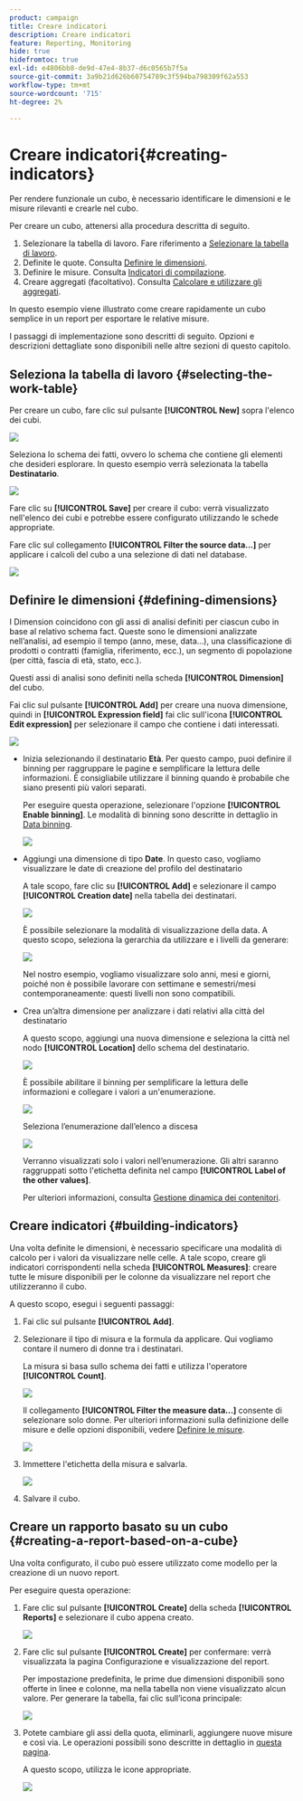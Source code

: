 ```yaml
---
product: campaign
title: Creare indicatori
description: Creare indicatori
feature: Reporting, Monitoring
hide: true
hidefromtoc: true
exl-id: e4806bb8-de9d-47e4-8b37-d6c0565b7f5a
source-git-commit: 3a9b21d626b60754789c3f594ba798309f62a553
workflow-type: tm+mt
source-wordcount: '715'
ht-degree: 2%

---
```


# Creare indicatori{#creating-indicators}



Per rendere funzionale un cubo, è necessario identificare le dimensioni e le misure rilevanti e crearle nel cubo.

Per creare un cubo, attenersi alla procedura descritta di seguito.

1. Selezionare la tabella di lavoro. Fare riferimento a [Selezionare la tabella di lavoro](#selecting-the-work-table).
1. Definite le quote. Consulta [Definire le dimensioni](#defining-dimensions).
1. Definire le misure. Consulta [Indicatori di compilazione](#building-indicators).
1. Creare aggregati (facoltativo). Consulta [Calcolare e utilizzare gli aggregati](../../reporting/using/concepts-and-methodology.md#calculating-and-using-aggregates).

In questo esempio viene illustrato come creare rapidamente un cubo semplice in un report per esportare le relative misure.

I passaggi di implementazione sono descritti di seguito. Opzioni e descrizioni dettagliate sono disponibili nelle altre sezioni di questo capitolo.

## Seleziona la tabella di lavoro {#selecting-the-work-table}

Per creare un cubo, fare clic sul pulsante **[!UICONTROL New]** sopra l&#39;elenco dei cubi.

![](assets/s_advuser_cube_create.png)

Seleziona lo schema dei fatti, ovvero lo schema che contiene gli elementi che desideri esplorare. In questo esempio verrà selezionata la tabella **Destinatario**.

![](assets/s_advuser_cube_wz_02.png)

Fare clic su **[!UICONTROL Save]** per creare il cubo: verrà visualizzato nell&#39;elenco dei cubi e potrebbe essere configurato utilizzando le schede appropriate.

Fare clic sul collegamento **[!UICONTROL Filter the source data...]** per applicare i calcoli del cubo a una selezione di dati nel database.

![](assets/s_advuser_cube_wz_03.png)

## Definire le dimensioni {#defining-dimensions}

I Dimension coincidono con gli assi di analisi definiti per ciascun cubo in base al relativo schema fact. Queste sono le dimensioni analizzate nell’analisi, ad esempio il tempo (anno, mese, data...), una classificazione di prodotti o contratti (famiglia, riferimento, ecc.), un segmento di popolazione (per città, fascia di età, stato, ecc.).

Questi assi di analisi sono definiti nella scheda **[!UICONTROL Dimension]** del cubo.

Fai clic sul pulsante **[!UICONTROL Add]** per creare una nuova dimensione, quindi in **[!UICONTROL Expression field]** fai clic sull&#39;icona **[!UICONTROL Edit expression]** per selezionare il campo che contiene i dati interessati.

![](assets/s_advuser_cube_wz_04.png)

* Inizia selezionando il destinatario **Età**. Per questo campo, puoi definire il binning per raggruppare le pagine e semplificare la lettura delle informazioni. È consigliabile utilizzare il binning quando è probabile che siano presenti più valori separati.

  Per eseguire questa operazione, selezionare l&#39;opzione **[!UICONTROL Enable binning]**. Le modalità di binning sono descritte in dettaglio in [Data binning](../../reporting/using/concepts-and-methodology.md#data-binning).

  ![](assets/s_advuser_cube_wz_05.png)

* Aggiungi una dimensione di tipo **Date**. In questo caso, vogliamo visualizzare le date di creazione del profilo del destinatario

  A tale scopo, fare clic su **[!UICONTROL Add]** e selezionare il campo **[!UICONTROL Creation date]** nella tabella dei destinatari.

  ![](assets/s_advuser_cube_wz_06.png)

  È possibile selezionare la modalità di visualizzazione della data. A questo scopo, seleziona la gerarchia da utilizzare e i livelli da generare:

  ![](assets/s_advuser_cube_wz_07.png)

  Nel nostro esempio, vogliamo visualizzare solo anni, mesi e giorni, poiché non è possibile lavorare con settimane e semestri/mesi contemporaneamente: questi livelli non sono compatibili.

* Crea un’altra dimensione per analizzare i dati relativi alla città del destinatario

  A questo scopo, aggiungi una nuova dimensione e seleziona la città nel nodo **[!UICONTROL Location]** dello schema del destinatario.

  ![](assets/s_advuser_cube_wz_08.png)

  È possibile abilitare il binning per semplificare la lettura delle informazioni e collegare i valori a un&#39;enumerazione.

  ![](assets/s_advuser_cube_wz_09.png)

  Seleziona l’enumerazione dall’elenco a discesa

  ![](assets/s_advuser_cube_wz_10.png)

  Verranno visualizzati solo i valori nell’enumerazione. Gli altri saranno raggruppati sotto l&#39;etichetta definita nel campo **[!UICONTROL Label of the other values]**.

  Per ulteriori informazioni, consulta [Gestione dinamica dei contenitori](../../reporting/using/concepts-and-methodology.md#dynamically-managing-bins).

## Creare indicatori {#building-indicators}

Una volta definite le dimensioni, è necessario specificare una modalità di calcolo per i valori da visualizzare nelle celle. A tale scopo, creare gli indicatori corrispondenti nella scheda **[!UICONTROL Measures]**: creare tutte le misure disponibili per le colonne da visualizzare nel report che utilizzeranno il cubo.

A questo scopo, esegui i seguenti passaggi:

1. Fai clic sul pulsante **[!UICONTROL Add]**.
1. Selezionare il tipo di misura e la formula da applicare. Qui vogliamo contare il numero di donne tra i destinatari.

   La misura si basa sullo schema dei fatti e utilizza l&#39;operatore **[!UICONTROL Count]**.

   ![](assets/s_advuser_cube_wz_11.png)

   Il collegamento **[!UICONTROL Filter the measure data...]** consente di selezionare solo donne. Per ulteriori informazioni sulla definizione delle misure e delle opzioni disponibili, vedere [Definire le misure](../../reporting/using/concepts-and-methodology.md#defining-measures).

   ![](assets/s_advuser_cube_wz_12.png)

1. Immettere l&#39;etichetta della misura e salvarla.

   ![](assets/s_advuser_cube_wz_13.png)

1. Salvare il cubo.

## Creare un rapporto basato su un cubo {#creating-a-report-based-on-a-cube}

Una volta configurato, il cubo può essere utilizzato come modello per la creazione di un nuovo report.

Per eseguire questa operazione:

1. Fare clic sul pulsante **[!UICONTROL Create]** della scheda **[!UICONTROL Reports]** e selezionare il cubo appena creato.

   ![](assets/s_advuser_cube_wz_14.png)

1. Fare clic sul pulsante **[!UICONTROL Create]** per confermare: verrà visualizzata la pagina Configurazione e visualizzazione del report.

   Per impostazione predefinita, le prime due dimensioni disponibili sono offerte in linee e colonne, ma nella tabella non viene visualizzato alcun valore. Per generare la tabella, fai clic sull’icona principale:

   ![](assets/s_advuser_cube_wz_15.png)

1. Potete cambiare gli assi della quota, eliminarli, aggiungere nuove misure e così via. Le operazioni possibili sono descritte in dettaglio in [questa pagina](../../reporting/using/using-cubes-to-explore-data.md).

   A questo scopo, utilizza le icone appropriate.

   ![](assets/s_advuser_cube_wz_16.png)
